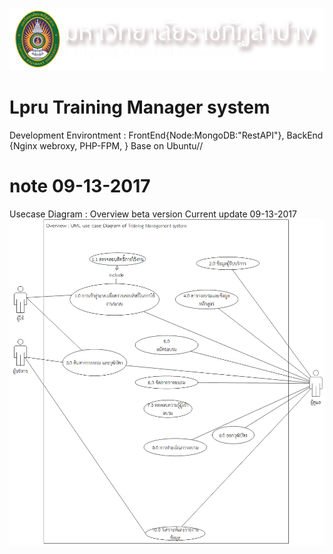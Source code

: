 
![(LPRU)](logo.png)
#                              Lpru Training Manager system


Development Environtment  : FrontEnd{Node:MongoDB:"RestAPI"}, BackEnd {Nginx webroxy, PHP-FPM, } Base on Ubuntu//
# note 09-13-2017
 Usecase Diagram : Overview beta version Current update 09-13-2017
 ![(UML1)](Drawing-Overview.png)

